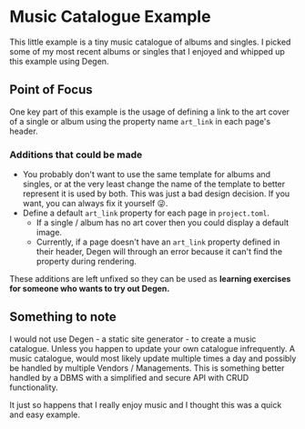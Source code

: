 # Music Catalogue Example

This little example is a tiny music catalogue of albums and singles. I picked some of my most recent albums or singles that I enjoyed and whipped up this example using Degen.

## Point of Focus

One key part of this example is the usage of defining a link to the art cover of a single or album using the property name ```art_link``` in each page's header.

### Additions that could be made

- You probably don't want to use the same template for albums and singles, or at the very least change the name of the template to better represent it is used by both. This was just a bad design decision. If you want, you can always fix it yourself :stuck_out_tongue_winking_eye:.
- Define a default ```art_link``` property for each page in ```project.toml```.
  - If a single / album has no art cover then you could display a default image.
  - Currently, if a page doesn't have an ```art_link``` property defined in their header, Degen will through an error because it can't find the property during rendering.

These additions are left unfixed so they can be used as **learning exercises for someone who wants to try out Degen.**

## Something to note

I would not use Degen - a static site generator - to create a music catalogue. Unless you happen to update your own catalogue infrequently. A music catalogue, would most likely update multiple times a day and possibly be handled by multiple Vendors / Managements. This is something better handled by a DBMS with a simplified and secure API with CRUD functionality.

It just so happens that I really enjoy music and I thought this was a quick and easy example.
